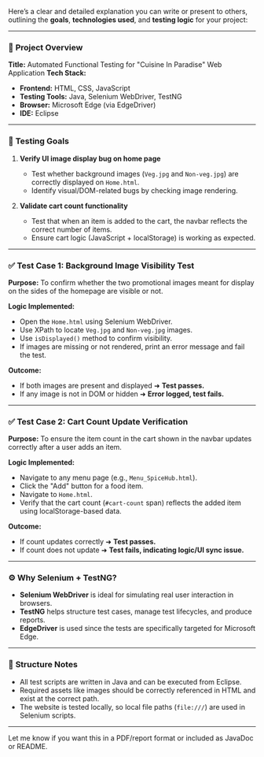 Here’s a clear and detailed explanation you can write or present to others, outlining the **goals**, **technologies used**, and **testing logic** for your project:

---

### 📌 **Project Overview**

**Title:** Automated Functional Testing for "Cuisine In Paradise" Web Application
**Tech Stack:**

* **Frontend:** HTML, CSS, JavaScript
* **Testing Tools:** Java, Selenium WebDriver, TestNG
* **Browser:** Microsoft Edge (via EdgeDriver)
* **IDE:** Eclipse

---

### 🎯 **Testing Goals**

1. **Verify UI image display bug on home page**

   * Test whether background images (`Veg.jpg` and `Non-veg.jpg`) are correctly displayed on `Home.html`.
   * Identify visual/DOM-related bugs by checking image rendering.

2. **Validate cart count functionality**

   * Test that when an item is added to the cart, the navbar reflects the correct number of items.
   * Ensure cart logic (JavaScript + localStorage) is working as expected.

---

### ✅ **Test Case 1: Background Image Visibility Test**

**Purpose:**
To confirm whether the two promotional images meant for display on the sides of the homepage are visible or not.

**Logic Implemented:**

* Open the `Home.html` using Selenium WebDriver.
* Use XPath to locate `Veg.jpg` and `Non-veg.jpg` images.
* Use `isDisplayed()` method to confirm visibility.
* If images are missing or not rendered, print an error message and fail the test.

**Outcome:**

* If both images are present and displayed ➜ **Test passes.**
* If any image is not in DOM or hidden ➜ **Error logged, test fails.**

---

### ✅ **Test Case 2: Cart Count Update Verification**

**Purpose:**
To ensure the item count in the cart shown in the navbar updates correctly after a user adds an item.

**Logic Implemented:**

* Navigate to any menu page (e.g., `Menu_SpiceHub.html`).
* Click the "Add" button for a food item.
* Navigate to `Home.html`.
* Verify that the cart count (`#cart-count` span) reflects the added item using localStorage-based data.

**Outcome:**

* If count updates correctly ➜ **Test passes.**
* If count does not update ➜ **Test fails, indicating logic/UI sync issue.**

---

### ⚙️ **Why Selenium + TestNG?**

* **Selenium WebDriver** is ideal for simulating real user interaction in browsers.
* **TestNG** helps structure test cases, manage test lifecycles, and produce reports.
* **EdgeDriver** is used since the tests are specifically targeted for Microsoft Edge.

---

### 📂 **Structure Notes**

* All test scripts are written in Java and can be executed from Eclipse.
* Required assets like images should be correctly referenced in HTML and exist at the correct path.
* The website is tested locally, so local file paths (`file:///`) are used in Selenium scripts.

---

Let me know if you want this in a PDF/report format or included as JavaDoc or README.
